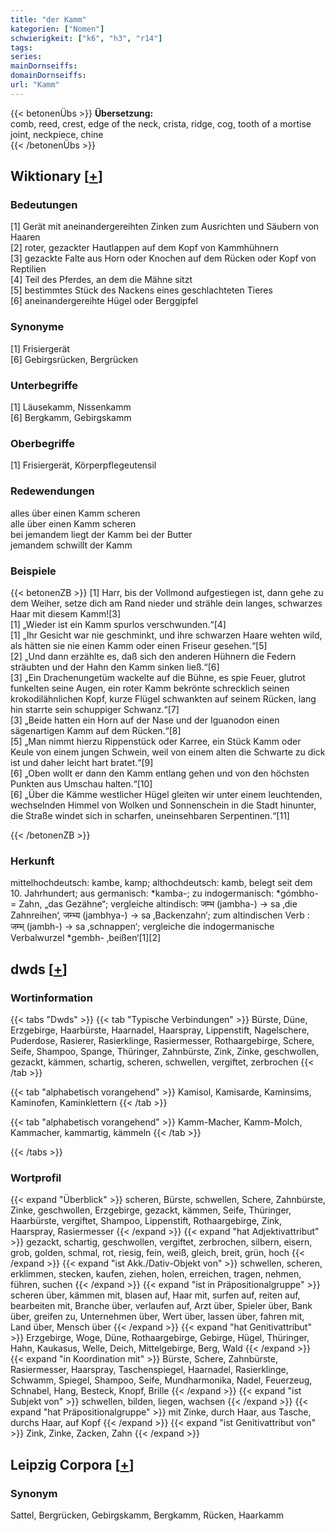 ```yaml
---
title: "der Kamm"
kategorien: ["Nomen"]
schwierigkeit: ["k6", "h3", "r14"]
tags:
series:
mainDornseiffs:
domainDornseiffs:
url: "Kamm"
---
```


{{< betonenÜbs >}}
**Übersetzung:**  
comb, reed, crest, edge of the neck, crista, ridge, cog, tooth of a mortise joint, neckpiece, chine  
{{< /betonenÜbs >}}

## Wiktionary [[+](https://de.wiktionary.org/wiki/Kamm)]

### Bedeutungen
[1] Gerät mit aneinandergereihten Zinken zum Ausrichten und Säubern von Haaren  
[2] roter, gezackter Hautlappen auf dem Kopf von Kammhühnern  
[3] gezackte Falte aus Horn oder Knochen auf dem Rücken oder Kopf von Reptilien  
[4] Teil des Pferdes, an dem die Mähne sitzt  
[5] bestimmtes Stück des Nackens eines geschlachteten Tieres  
[6] aneinandergereihte Hügel oder Berggipfel  

### Synonyme
[1] Frisiergerät  
[6] Gebirgsrücken, Bergrücken  

### Unterbegriffe
[1] Läusekamm, Nissenkamm  
[6] Bergkamm, Gebirgskamm  

### Oberbegriffe
[1] Frisiergerät, Körperpflegeutensil  

### Redewendungen
alles über einen Kamm scheren  
alle über einen Kamm scheren  
bei jemandem liegt der Kamm bei der Butter  
jemandem schwillt der Kamm  

### Beispiele
{{< betonenZB >}}
[1] Harr, bis der Vollmond aufgestiegen ist, dann gehe zu dem Weiher, setze dich am Rand nieder und strähle dein langes, schwarzes Haar mit diesem Kamm![3]  
[1] „Wieder ist ein Kamm spurlos verschwunden.“[4]  
[1] „Ihr Gesicht war nie geschminkt, und ihre schwarzen Haare wehten wild, als hätten sie nie einen Kamm oder einen Friseur gesehen.“[5]  
[2] „Und dann erzählte es, daß sich den anderen Hühnern die Federn sträubten und der Hahn den Kamm sinken ließ.“[6]  
[3] „Ein Drachenungetüm wackelte auf die Bühne, es spie Feuer, glutrot funkelten seine Augen, ein roter Kamm bekrönte schrecklich seinen krokodilähnlichen Kopf, kurze Flügel schwankten auf seinem Rücken, lang hin starrte sein schuppiger Schwanz.“[7]  
[3] „Beide hatten ein Horn auf der Nase und der Iguanodon einen sägenartigen Kamm auf dem Rücken.“[8]  
[5] „Man nimmt hierzu Rippenstück oder Karree, ein Stück Kamm oder Keule von einem jungen Schwein, weil von einem alten die Schwarte zu dick ist und daher leicht hart bratet.“[9]  
[6] „Oben wollt er dann den Kamm entlang gehen und von den höchsten Punkten aus Umschau halten.“[10]  
[6] „Über die Kämme westlicher Hügel gleiten wir unter einem leuchtenden, wechselnden Himmel von Wolken und Sonnenschein in die Stadt hinunter, die Straße windet sich in scharfen, uneinsehbaren Serpentinen.“[11]  

{{< /betonenZB >}}
### Herkunft
mittelhochdeutsch: kambe, kamp; althochdeutsch: kamb, belegt seit dem 10. Jahrhundert; aus germanisch: *kamba-; zu indogermanisch: *gómbho- = Zahn, „das Gezähne“; vergleiche altindisch: जम्भ (jambha-) → sa ‚die Zahnreihen‘, जम्भ्य (jambhya-) → sa ‚Backenzahn‘; zum altindischen Verb : जम्भ् (jambh-) → sa ‚schnappen‘; vergleiche die indogermanische Verbalwurzel *gembh- ‚beißen‘[1][2]  



## dwds [[+](https://www.dwds.de/wb/Kamm)]

### Wortinformation
{{< tabs "Dwds" >}}
{{< tab "Typische Verbindungen" >}}
Bürste, Düne, Erzgebirge, Haarbürste, Haarnadel, Haarspray, Lippenstift, Nagelschere, Puderdose, Rasierer, Rasierklinge, Rasiermesser, Rothaargebirge, Schere, Seife, Shampoo, Spange, Thüringer, Zahnbürste, Zink, Zinke, geschwollen, gezackt, kämmen, schartig, scheren, schwellen, vergiftet, zerbrochen
{{< /tab >}}

{{< tab "alphabetisch vorangehend" >}}
Kamisol, Kamisarde, Kaminsims, Kaminofen, Kaminklettern
{{< /tab >}}

{{< tab "alphabetisch vorangehend" >}}
Kamm-Macher, Kamm-Molch, Kammacher, kammartig, kämmeln
{{< /tab >}}

{{< /tabs >}}

### Wortprofil
{{< expand "Überblick" >}} scheren, Bürste, schwellen, Schere, Zahnbürste, Zinke, geschwollen, Erzgebirge, gezackt, kämmen, Seife, Thüringer, Haarbürste, vergiftet, Shampoo, Lippenstift, Rothaargebirge, Zink, Haarspray, Rasiermesser {{< /expand >}}
{{< expand "hat Adjektivattribut" >}} gezackt, schartig, geschwollen, vergiftet, zerbrochen, silbern, eisern, grob, golden, schmal, rot, riesig, fein, weiß, gleich, breit, grün, hoch {{< /expand >}}
{{< expand "ist Akk./Dativ-Objekt von" >}} schwellen, scheren, erklimmen, stecken, kaufen, ziehen, holen, erreichen, tragen, nehmen, führen, suchen {{< /expand >}}
{{< expand "ist in Präpositionalgruppe" >}} scheren über, kämmen mit, blasen auf, Haar mit, surfen auf, reiten auf, bearbeiten mit, Branche über, verlaufen auf, Arzt über, Spieler über, Bank über, greifen zu, Unternehmen über, Wert über, lassen über, fahren mit, Land über, Mensch über {{< /expand >}}
{{< expand "hat Genitivattribut" >}} Erzgebirge, Woge, Düne, Rothaargebirge, Gebirge, Hügel, Thüringer, Hahn, Kaukasus, Welle, Deich, Mittelgebirge, Berg, Wald {{< /expand >}}
{{< expand "in Koordination mit" >}} Bürste, Schere, Zahnbürste, Rasiermesser, Haarspray, Taschenspiegel, Haarnadel, Rasierklinge, Schwamm, Spiegel, Shampoo, Seife, Mundharmonika, Nadel, Feuerzeug, Schnabel, Hang, Besteck, Knopf, Brille {{< /expand >}}
{{< expand "ist Subjekt von" >}} schwellen, bilden, liegen, wachsen {{< /expand >}}
{{< expand "hat Präpositionalgruppe" >}} mit Zinke, durch Haar, aus Tasche, durchs Haar, auf Kopf {{< /expand >}}
{{< expand "ist Genitivattribut von" >}} Zink, Zinke, Zacken, Zahn {{< /expand >}}

## Leipzig Corpora [[+](https://corpora.uni-leipzig.de/en/res?word=Kamm&corpusId=deu_newscrawl-public_2018)]


### Synonym
Sattel, Bergrücken, Gebirgskamm, Bergkamm, Rücken, Haarkamm

